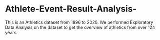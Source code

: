 # Athlete-Event-Result-Analysis-
This is an Athletics dataset from 1896 to 2020. We performed Exploratory Data Analysis on the dataset to get the overview of athletics from over 124 years.
